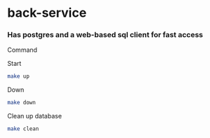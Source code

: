 # back-service
### Has postgres and a web-based sql client for fast access

Command

Start

```bash
make up
```

Down

```bash
make down
```

Clean up database

```bash
make clean
```

